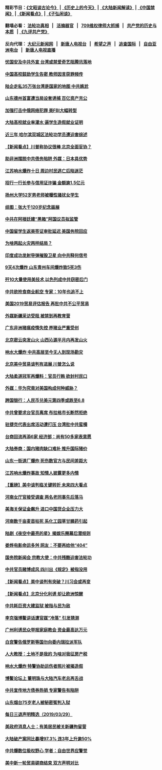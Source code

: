 #### 精彩节目：[《文昭谈古论今》](http://134.209.198.168/wenzhao) | [《历史上的今天》](http://134.209.198.168/today-in-history) | [《大陆新闻解读》](http://134.209.198.168/ntdtv-comedy) | [《中国禁闻》](http://134.209.198.168/ntdtv-news) | [《新闻看点》](http://134.209.198.168/news-insight) | [《子弘闲谈》](http://134.209.198.168/zihongxiantan/) 

  #### 翻墙必看： [法轮功真相](http://134.209.198.168:10000/videos/truth.html) &nbsp;&nbsp;|&nbsp;&nbsp; [活摘器官](http://134.209.198.168:10000/videos/res/Organs/) &nbsp;&nbsp;|&nbsp;&nbsp; [709维权律师大抓捕](http://134.209.198.168:10000/videos/709/) &nbsp;&nbsp;|&nbsp;&nbsp; [共产党的历史与本质](http://134.209.198.168:10000/videos/ccp.html) &nbsp;&nbsp;| [《九评共产党》](http://134.209.198.168:10000/videos/jiuping/) 

#### 反向代理： [大纪元新闻网](http://134.209.198.168:10080/) &nbsp;&nbsp;|&nbsp;&nbsp; [新唐人电视台](http://134.209.198.168:8000/) &nbsp;&nbsp;|&nbsp;&nbsp; [希望之声](http://134.209.198.168:8200/) &nbsp;&nbsp;|&nbsp;&nbsp; [追查国际](http://134.209.198.168:10010/) &nbsp;&nbsp;|&nbsp;&nbsp; [自由亚洲电台](http://134.209.198.168:9800/) &nbsp;&nbsp;|&nbsp;&nbsp; [新唐人电视直播](http://134.209.198.168/) 

#### [忧国安及中共外宣 台湾或禁爱奇艺阻腾讯落地](../pages/nsc413/n11151626.md?t=03310037) 

#### [中国高校鼓励学生告密 教师因言获罪频传](../pages/nsc413/n11151725.md?t=03310037) 

#### [陆企走私35万张台湾是国家的地图 中共尴尬](../pages/nsc413/n11151572.md?t=03310037) 

#### [山东德州首富遭当局设套诱捕 百亿资产充公](../pages/nsc413/n11151203.md?t=03310037) 

#### [加强打击中俄网络犯罪 美FBI大幅转型](../pages/nsc413/n11151611.md?t=03310037) 

#### [大陆高校就业率灌水 逼学生造假就业证明](../pages/nsc413/n11151599.md?t=03310037) 

#### [近三年 哈尔滨双城区法轮功学员遭迫害综述](../pages/nsc413/n11151453.md?t=03310037) 

#### [【新闻看点】川普称协议很棒 北京全面妥协？](../pages/nsc413/n11151468.md?t=03310037) 

#### [助非洲摆脱中共债务陷阱 外媒：日本具优势](../pages/nsc413/n11151637.md?t=03310037) 

#### [江苏响水爆炸十日 周边村民逃亡后陷迷茫](../pages/nsc413/n11151609.md?t=03310037) 

#### [招行一行长参与信用证诈骗 金额逾1.5亿元](../pages/nsc413/n11151337.md?t=03310037) 

#### [扬州大学52岁男老师被曝性骚扰女学生](../pages/nsc413/n11151543.md?t=03310037) 

#### [组图：张大千120岁纪念画展](../pages/nsc413/n11150983.md?t=03310037) 

#### [中共在阿根廷建“黑箱”阿国议员拟监管](../pages/nsc413/n11151549.md?t=03310037) 

#### [中国留学生返美签证审批延迟 美国务院回应](../pages/nsc413/n11151314.md?t=03310037) 

#### [为啥两起火灾两样结局？](../pages/nsc413/n11151267.md?t=03310037) 

#### [印度成功发射导弹摧毁卫星 向中共释何信号](../pages/nsc413/n11151376.md?t=03310037) 

#### [9天4次爆炸 山东青州车间爆炸致5死3伤](../pages/nsc413/n11151235.md?t=03310037) 


#### [歼10大量使用美技术 以色列成中共窃密后门](../pages/nsc413/n11143429.md?t=03310037) 

#### [中共欲抢食商业航空 专家：10年也追不上](../pages/nsc413/n11150804.md?t=03310037) 

#### [美国2019贸易评估报告 再批中共不公平贸易](../pages/nsc413/n11150818.md?t=03310037) 

#### [外媒新疆采访受阻 被禁到再教育营](../pages/nsc413/n11150837.md?t=03310037) 

#### [广东非洲猪瘟疫情失控 养猪业严重受创](../pages/nsc413/n11150708.md?t=03310037) 

#### [北京密云突发山火 山西沁源半月内再发山火](../pages/nsc413/n11150744.md?t=03310037) 

#### [响水大爆炸 中共高层至今无人到现场勘灾](../pages/nsc413/n11150736.md?t=03310037) 

#### [北京美中贸易谈判有进展 川普怎么说](../pages/nsc413/n11150224.md?t=03310037) 

#### [大陆柔道冠军再爆料：官员行贿 欲封村民口](../pages/nsc413/n11150252.md?t=03310037) 

#### [外媒：华为究竟对美国构成何种威胁？](../pages/nsc413/n11149562.md?t=03310037) 

#### [跨国银行：人民币兑美元第四季或跌至6.8](../pages/nsc413/n11150378.md?t=03310037) 

#### [中共曾要求台官员离席 布拉格市长断然拒绝](../pages/nsc413/n11150348.md?t=03310037) 

#### [驻捷克代表出席活动遭打压 台湾批中共蛮横](../pages/nsc413/n11150312.md?t=03310037) 

#### [台商回流再添6家 经济部：尚有50多家表意愿](../pages/nsc413/n11150279.md?t=03310037) 

#### [大陆券商：国内猪肉缺口难补 推升国际猪价](../pages/nsc413/n11150110.md?t=03310037) 

#### [山东一街道厂爆炸 死伤数官方与民间差距大](../pages/nsc413/n11150070.md?t=03310037) 

#### [江苏响水爆炸事故 知情人披露更多内情](../pages/nsc413/n11149955.md?t=03310037) 

#### [【重磅】美中谈判临关键转折 未来四大看点](../pages/nsc413/n11149718.md?t=03310037) 

#### [河南女厅官接受调查 两名老同事先后落马](../pages/nsc413/n11149665.md?t=03310037) 

#### [美海关保证金飙升 进口中国货企业压力大](../pages/nsc413/n11149090.md?t=03310037) 

#### [河南数千亩麦苗枯死 系化工园草甘膦药引起](../pages/nsc413/n11149843.md?t=03310037) 

#### [陆剧《夜空中最亮的星》揭娱乐圈幕后潜规则](../pages/nsc413/n11149402.md?t=03310037) 

#### [娄烨电影命运多舛 网友：不要再给他“404”](../pages/nsc413/n11149580.md?t=03310037) 

#### [国务院新闻会 宗教大使：中共残酷迫害法轮功](../pages/nsc413/n11149870.md?t=03310037) 

#### [中共官员赌博成风 四川出《规定》被指没用](../pages/nsc413/n11149564.md?t=03310037) 

#### [【新闻看点】美中谈判有突破？川习会或再变](../pages/nsc413/n11149469.md?t=03310037) 

#### [【新闻看点】北京分化利诱 却让欧洲惊醒](../pages/nsc413/n11149321.md?t=03310037) 

#### [中共耗巨资大建监狱 被指与民为敌](../pages/nsc413/n11149626.md?t=03310037) 

#### [李克强博鳌讲话遭官媒“冷落” 引发猜测](../pages/nsc413/n11149498.md?t=03310037) 

#### [广州利诱民众举报家庭教会 资金最高达万元](../pages/nsc413/n11149621.md?t=03310037) 

#### [白宫警告俄罗斯等国勿向委内瑞拉派军队](../pages/nsc413/n11149658.md?t=03310037) 

#### [人大教授：土地不是我的 为啥对我征房产税](../pages/nsc413/n11149681.md?t=03310037) 

#### [响水大爆炸 特警协助运伤者照片被揭造假](../pages/nsc413/n11149601.md?t=03310037) 

#### [博鳌论坛上 董明珠与大陆汽车老总再舌战](../pages/nsc413/n11149364.md?t=03310037) 

#### [中共宣传地方债券热销 专家警告有陷阱](../pages/nsc413/n11149444.md?t=03310037) 

#### [山东烟台75岁老人被秘密冤判入狱](../pages/nsc413/n11149276.md?t=03310037) 

#### [每日三退声明精选（2019/03/29）](../pages/nsc413/n11149495.md?t=03310037) 

#### [美政府消息人士：有美居民被关新疆拘留营](../pages/nsc413/n11149339.md?t=03310037) 

#### [大陆破产案同比暴增97.3% 连3年上升逾50%](../pages/nsc413/n11149023.md?t=03310037) 

#### [中共爆数位极权野心 学者：自由世界应警觉](../pages/nsc413/n11148990.md?t=03310037) 

#### [美中新一轮贸易磋商结束 双方声明对比](../pages/nsc413/n11149183.md?t=03310037) 


